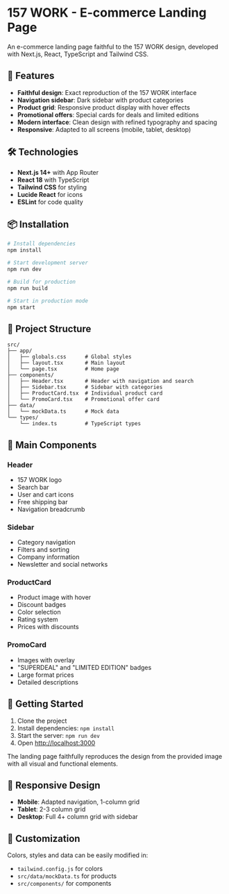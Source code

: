 # 157 WORK - E-commerce Landing Page

An e-commerce landing page faithful to the 157 WORK design, developed with Next.js, React, TypeScript and Tailwind CSS.

## 🚀 Features

- **Faithful design**: Exact reproduction of the 157 WORK interface
- **Navigation sidebar**: Dark sidebar with product categories
- **Product grid**: Responsive product display with hover effects
- **Promotional offers**: Special cards for deals and limited editions
- **Modern interface**: Clean design with refined typography and spacing
- **Responsive**: Adapted to all screens (mobile, tablet, desktop)

## 🛠️ Technologies

- **Next.js 14+** with App Router
- **React 18** with TypeScript
- **Tailwind CSS** for styling
- **Lucide React** for icons
- **ESLint** for code quality

## 📦 Installation

```bash
# Install dependencies
npm install

# Start development server
npm run dev

# Build for production
npm run build

# Start in production mode
npm start
```

## 🎨 Project Structure

```
src/
├── app/
│   ├── globals.css      # Global styles
│   ├── layout.tsx       # Main layout
│   └── page.tsx         # Home page
├── components/
│   ├── Header.tsx       # Header with navigation and search
│   ├── Sidebar.tsx      # Sidebar with categories
│   ├── ProductCard.tsx  # Individual product card
│   └── PromoCard.tsx    # Promotional offer card
├── data/
│   └── mockData.ts      # Mock data
└── types/
    └── index.ts         # TypeScript types
```

## 🎯 Main Components

### Header
- 157 WORK logo
- Search bar
- User and cart icons
- Free shipping bar
- Navigation breadcrumb

### Sidebar
- Category navigation
- Filters and sorting
- Company information
- Newsletter and social networks

### ProductCard
- Product image with hover
- Discount badges
- Color selection
- Rating system
- Prices with discounts

### PromoCard
- Images with overlay
- "SUPERDEAL" and "LIMITED EDITION" badges
- Large format prices
- Detailed descriptions

## 🚀 Getting Started

1. Clone the project
2. Install dependencies: `npm install`
3. Start the server: `npm run dev`
4. Open [http://localhost:3000](http://localhost:3000)

The landing page faithfully reproduces the design from the provided image with all visual and functional elements.

## 📱 Responsive Design

- **Mobile**: Adapted navigation, 1-column grid
- **Tablet**: 2-3 column grid
- **Desktop**: Full 4+ column grid with sidebar

## 🎨 Customization

Colors, styles and data can be easily modified in:
- `tailwind.config.js` for colors
- `src/data/mockData.ts` for products
- `src/components/` for components

